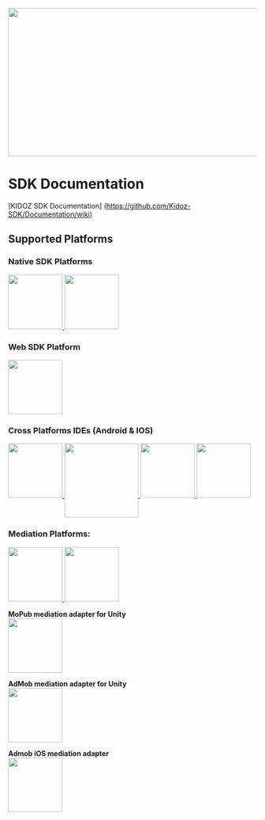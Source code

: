 [<img src="https://cdn3.kidoz.net/new/sdk/GITHUB_GRAPHICS/KIDOZ_SDK_Documentaions/kidoz_small.gif" width="533px" height="300px">](https://www.youtube.com/watch?v=-ljFjRn7jeM)

# SDK Documentation


[KIDOZ SDK Documentation] (https://github.com/Kidoz-SDK/Documentation/wiki)



## Supported Platforms
### Native SDK Platforms
<a href="https://github.com/Kidoz-SDK/KIDOZ_Android_SDK_Example-Android-Studio">
  <img src="https://cdn3.kidoz.net/new/sdk/GITHUB_GRAPHICS/KIDOZ_SDK_Documentaions/Android.png" width="110px"/>
</a>
<a href="https://github.com/Kidoz-SDK/KIDOZ_iOS_SDK_New_Example">
  <img src="https://cdn3.kidoz.net/new/sdk/GITHUB_GRAPHICS/KIDOZ_SDK_Documentaions/iOS.png" width="110px"/>
</a>

### Web SDK Platform
<a href="https://github.com/Kidoz-SDK/Documentation/wiki/KIDOZ-Web">
  <img src="https://cdn3.kidoz.net/new/sdk/GITHUB_GRAPHICS/KIDOZ_SDK_Documentaions/Webkidoz.png" width="110px"/>
</a>

### Cross Platforms IDEs (Android & IOS)
<a href="https://github.com/Kidoz-SDK/KIDOZ_Air_SDK_Example">
  <img src="https://raw.githubusercontent.com/wiki/KIDOZ-SDK/Documentation/images/adobe_air.jpg" width="110px"/>
</a>
<a href="https://github.com/Kidoz-SDK/Corona">
  <img src="https://cdn3.kidoz.net/new/sdk/GITHUB_GRAPHICS/KIDOZ_SDK_Documentaions/Corona.png" width="150px" align="top"/>
</a>
<a href="https://github.com/Kidoz-SDK/KIDOZ_Unity_SDK_Example">
  <img src="https://raw.githubusercontent.com/wiki/KIDOZ-SDK/Documentation/images/unity.png" width="110px"/>
</a>
<a href="https://enhance.co/documentation">
  <img src="https://cdn3.kidoz.net/new/sdk/GITHUB_GRAPHICS/KIDOZ_SDK_Documentaions/Enhance.png" width="110px"/>
</a>

### Mediation Platforms:
<a href="https://github.com/Kidoz-SDK/MoPub-Adapter">
  <img src="https://cdn3.kidoz.net/new/sdk/GITHUB_GRAPHICS/KIDOZ_SDK_Documentaions/mopub_new.png" width="110px"/>
</a>
<a href="https://github.com/Kidoz-SDK/KIDOZ_ADMOB_ADAPTER">
  <img src="https://cdn3.kidoz.net/new/sdk/GITHUB_GRAPHICS/KIDOZ_SDK_Documentaions/Google_Admob.png" width="110px"/>
</a>


**MoPub mediation adapter for Unity**
<br>
<a href="https://github.com/Kidoz-SDK/KIDOZ_MOPUB_UNITY_ADAPTER">
  <img src="https://cdn3.kidoz.net/new/sdk/GITHUB_GRAPHICS/KIDOZ_SDK_Documentaions/mopubunity.png" width="110px"/>
</a>

**AdMob mediation adapter for Unity**
<br>
<a href="https://github.com/Kidoz-SDK/KIDOZ_ADMOB_UNITY_ADAPTER">
  <img src="https://cdn3.kidoz.net/new/sdk/GITHUB_GRAPHICS/KIDOZ_SDK_Documentaions/admobunity.png" width="110px"/>
</a>

**Admob iOS mediation adapter**
<br>
<a href="https://github.com/Kidoz-SDK/KIDOZ_ADMOB_iOS_ADAPTER">
  <img src="https://cdn3.kidoz.net/new/sdk/GITHUB_GRAPHICS/KIDOZ_SDK_Documentaions/admobios.png" width="110px"/>
</a>
